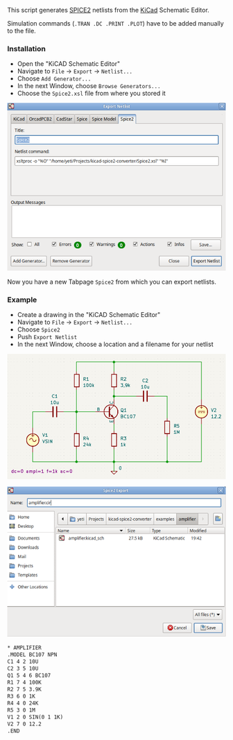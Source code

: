 This script generates [SPICE2](https://github.com/yeti01/spice2) netlists from the [KiCad](https://www.kicad.org) Schematic Editor.

Simulation commands (`.TRAN .DC .PRINT .PLOT`) have to be added manually to the file.

### Installation

* Open the "KiCAD Schematic Editor"
* Navigate to `File` -> `Export` -> `Netlist...`
* Choose `Add Generator...`
* In the next Window, choose `Browse Generators...`
* Choose the `Spice2.xsl` file from where you stored it

![image](installation.png)

Now you have a new Tabpage `Spice2` from which you can export netlists.

### Example

* Create a drawing in the "KiCAD Schematic Editor"
* Navigate to `File` -> `Export` -> `Netlist...`
* Choose `Spice2`
* Push `Export Netlist`
* In the next Window, choose a location and a filename for your netlist

![image](amplifier.png)

![image](export.png)

    * AMPLIFIER
    .MODEL BC107 NPN
    C1 4 2 10U
    C2 3 5 10U
    Q1 5 4 6 BC107
    R1 7 4 100K
    R2 7 5 3.9K
    R3 6 0 1K
    R4 4 0 24K
    R5 3 0 1M
    V1 2 0 SIN(0 1 1K)
    V2 7 0 12.2
    .END
